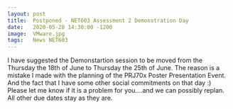 ```yaml
---
layout: post
title:  Postponed - NET603 Assessment 2 Demonstration Day
date:   2020-05-28 14:30:00 -1200
image:  VMware.jpg
tags:   News NET603
---
```


I have suggested the Demonstartion session to be moved from the Thursday the 18th of June to Thursday the 25th of June.
The reason is a mistake I made with the planning of the PRJ70x Poster Presentation Event.
And the fact that I have some other social commitments on that day :)
Please let me know if it is a problem for you....and we can possibly replan.
All other due dates stay as they are.
